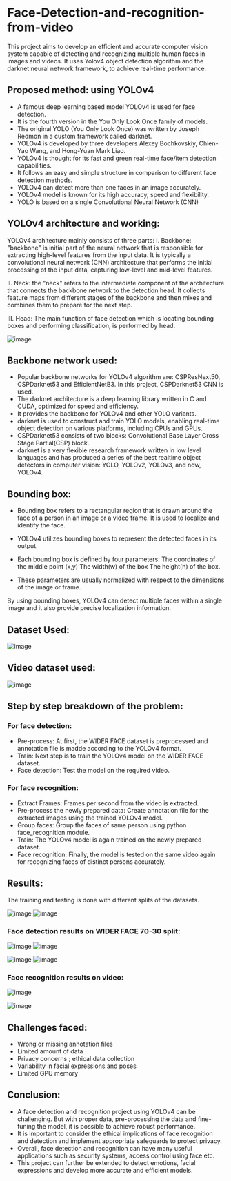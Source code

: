 # Face-Detection-and-recognition-from-video
This project aims to develop an efficient and accurate computer vision system capable of detecting and recognizing multiple human faces in images and videos. It uses Yolov4 object detection algorithm and the darknet neural network framework, to achieve real-time performance. 

## Proposed method: using YOLOv4

* A famous deep learning based model YOLOv4 is used for face detection.
* It is the fourth version in the You Only Look Once family of models.
* The original YOLO (You Only Look Once) was written by Joseph Redmon in a custom framework called darknet.
* YOLOv4 is developed by three developers Alexey Bochkovskiy, Chien-Yao Wang, and Hong-Yuan Mark Liao.
* YOLOv4 is thought for its fast and green real-time face/item detection capabilities.
* It follows an easy and simple structure in comparison to different face detection methods.
* YOLOv4 can detect more than one faces in an image accurately.
* YOLOv4 model is known for its high accuracy, speed and flexibility. 
* YOLO is based on a single Convolutional Neural Network (CNN)

## YOLOv4 architecture and working:

YOLOv4 architecture mainly consists of three parts:
I. Backbone: "backbone" is initial part of the neural network that is responsible for extracting high-level features from the input data. It is typically a convolutional neural network (CNN) architecture that performs the initial processing of the input data, capturing low-level and mid-level features.

II. Neck: the "neck" refers to the intermediate component of the architecture that connects the backbone network to the detection head. It collects feature maps from different stages of the backbone and then mixes and combines them to prepare for the next step.

III. Head: The main function of face detection which is locating bounding boxes and performing classification, is performed by head.

![image](https://github.com/Kasturi1617/Face-Detection-and-recognition-from-video/assets/96917574/b9823f90-1da1-4b59-9093-f70cd33d24d9)

## Backbone network used:

* Popular backbone networks for YOLOv4 algorithm are: CSPResNext50, CSPDarknet53 and EfficientNetB3. In this project, CSPDarknet53 CNN is used.
* The darknet architecture is a deep learning library written in C and CUDA, optimized for speed and efficiency. 
* It provides the backbone for YOLOv4 and other YOLO variants.
* darknet is used to construct and train YOLO models, enabling real-time object detection on various platforms, including CPUs and GPUs.
* CSPDarknet53 consists of two blocks: 
  Convolutional Base Layer
  Cross Stage Partial(CSP) block.
* darknet is a very flexible research framework written in low level languages and has produced a series of the best realtime object detectors in computer vision: YOLO, YOLOv2, YOLOv3, and now, YOLOv4.

## Bounding box:

* Bounding box refers to a rectangular region that is drawn around the face of a person in an image or a video frame. It is used to localize and identify the face.
* YOLOv4 utilizes bounding boxes to represent the detected faces in its output. 

* Each bounding box is defined by four parameters:
  The coordinates of the middle point (x,y)
  The width(w) of the box
  The height(h) of the box.

* These parameters are usually normalized with respect to the dimensions of the image or frame.

By using bounding boxes, YOLOv4 can detect multiple faces within a single image and it also provide precise localization information.

## Dataset Used:

![image](https://github.com/Kasturi1617/Face-Detection-and-recognition-from-video/assets/96917574/78443b65-573b-41b9-bb0c-d47140595b8d)

## Video dataset used:

![image](https://github.com/Kasturi1617/Face-Detection-and-recognition-from-video/assets/96917574/c1cbc2a8-f729-4987-90b5-2153926e14dd)

## Step by step breakdown of the problem:

### For face detection:

* Pre-process: At first, the WIDER FACE dataset is preprocessed and annotation file is madde according to the YOLOv4 format. 
* Train: Next step is to train the YOLOv4 model on the WIDER FACE dataset.
* Face detection: Test the model on the required video.

### For face recognition:

* Extract Frames: Frames per second from the video is extracted.
* Pre-process the newly prepared data: Create annotation file for the extracted images using the trained YOLOv4 model.
* Group faces: Group the faces of same person using python face_recognition module. 
* Train: The YOLOv4 model is again trained on the newly prepared dataset.
* Face recognition: Finally, the model is tested on the same video again for recognizing faces of distinct persons accurately.

## Results:

The training and testing is done with different splits of the datasets.

![image](https://github.com/Kasturi1617/Face-Detection-and-recognition-from-video/assets/96917574/adff6da2-b6cf-4dff-b338-27a3a2a290ea)
![image](https://github.com/Kasturi1617/Face-Detection-and-recognition-from-video/assets/96917574/b4132268-d1cc-430f-a982-69f02380ade5)

### Face detection results on WIDER FACE 70-30 split:

![image](https://github.com/Kasturi1617/Face-Detection-and-recognition-from-video/assets/96917574/765aecfc-6681-4c74-b536-936fefd045bd)
![image](https://github.com/Kasturi1617/Face-Detection-and-recognition-from-video/assets/96917574/80389fef-6b52-4bbe-a9b7-2ef14a4a6770)

![image](https://github.com/Kasturi1617/Face-Detection-and-recognition-from-video/assets/96917574/6913fc9a-e019-47d0-bfe7-2e35fa7f31b6)
![image](https://github.com/Kasturi1617/Face-Detection-and-recognition-from-video/assets/96917574/c1a0f5e6-4768-4360-8539-381e8fe1559c)

### Face recognition results on video:

![image](https://github.com/Kasturi1617/Face-Detection-and-recognition-from-video/assets/96917574/b3d8ec5b-eb64-4f58-b471-b77cb5c01ee1)

![image](https://github.com/Kasturi1617/Face-Detection-and-recognition-from-video/assets/96917574/e6e68d0f-068c-4d39-8092-f0277e8c8dcf)

## Challenges faced:

* Wrong or missing annotation files
* Limited amount of data
* Privacy concerns ; ethical data collection
* Variability in facial expressions and poses
* Limited GPU memory

## Conclusion:

* A face detection and recognition project using YOLOv4 can be challenging. But with proper data, pre-processing the data and fine-tuning the model, it is possible to achieve robust performance. 
* It is important to consider the ethical implications of face recognition and detection and implement appropriate safeguards to protect privacy.
* Overall, face detection and recognition can have many useful applications such as security systems, access control using face etc.
* This project can further be extended to detect emotions, facial expressions and develop more accurate and efficient models.




